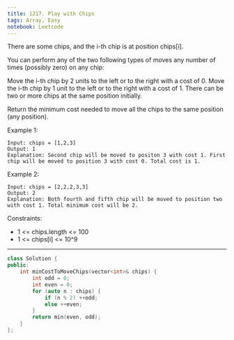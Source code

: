```yaml
---
title: 1217. Play with Chips
tags: Array, Easy
notebook: Leetcode
---
```


There are some chips, and the i-th chip is at position chips[i].

You can perform any of the two following types of moves any number of times (possibly zero) on any chip:

Move the i-th chip by 2 units to the left or to the right with a cost of 0.
Move the i-th chip by 1 unit to the left or to the right with a cost of 1.
There can be two or more chips at the same position initially.

Return the minimum cost needed to move all the chips to the same position (any position).

 

Example 1:
```
Input: chips = [1,2,3]
Output: 1
Explanation: Second chip will be moved to positon 3 with cost 1. First chip will be moved to position 3 with cost 0. Total cost is 1.
```
Example 2:
```
Input: chips = [2,2,2,3,3]
Output: 2
Explanation: Both fourth and fifth chip will be moved to position two with cost 1. Total minimum cost will be 2.
```

Constraints:

- 1 <= chips.length <= 100
- 1 <= chips[i] <= 10^9

----------

```c++
class Solution {
public:
    int minCostToMoveChips(vector<int>& chips) {
        int odd = 0;
        int even = 0;
        for (auto n : chips) {
            if (n % 2) ++odd;
            else ++even;
        }
        return min(even, odd);
    }
};
```